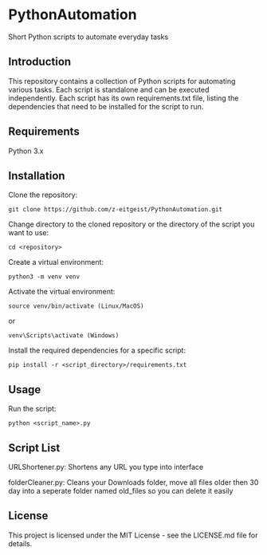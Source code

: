 # PythonAutomation
Short Python scripts to automate everyday tasks

## Introduction
This repository contains a collection of Python scripts for automating various tasks. Each script is standalone and can be executed independently. 
Each script has its own requirements.txt file, listing the dependencies that need to be installed for the script to run.  

## Requirements
  Python 3.x
  
## Installation

Clone the repository: 

    git clone https://github.com/z-eitgeist/PythonAutomation.git
    
Change directory to the cloned repository or the directory of the script you want to use: 

    cd <repository>
    
Create a virtual environment: 

    python3 -m venv venv

Activate the virtual environment: 

    source venv/bin/activate (Linux/MacOS) 

or 

    venv\Scripts\activate (Windows)

Install the required dependencies for a specific script: 

    pip install -r <script_directory>/requirements.txt

## Usage
    
Run the script: 

    python <script_name>.py


## Script List

URLShortener.py: Shortens any URL you type into interface

folderCleaner.py: Cleans your Downloads folder, move all files older then 30 day into a seperate folder named old_files so you can delete it easily


## License
This project is licensed under the MIT License - see the LICENSE.md file for details.
